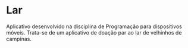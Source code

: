 # Lar

Aplicativo desenvolvido na disciplina de Programação para dispositivos móveis.
Trata-se de um aplicativo de doação par ao lar de velhinhos de campinas.
